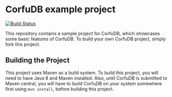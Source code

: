 # CorfuDB example project

[![Build Status](https://travis-ci.org/CorfuDB/CorfuDB-Utils.svg)](https://travis-ci.org/CorfuDB/CorfuDB-Utils)

This repository contains a sample project for CorfuDB, which showcases some basic features of CorfuDB.
To build your own CorfuDB project, simply fork this project.

## Building the Project

This project uses Maven as a build system. To build this project, you will need to have Java 8 and Maven installed.
Also, until CorfuDB is submitted to Maven central, you will have to build CorfuDB on your system somewhere first
using ```mvn install```, before building this project.

